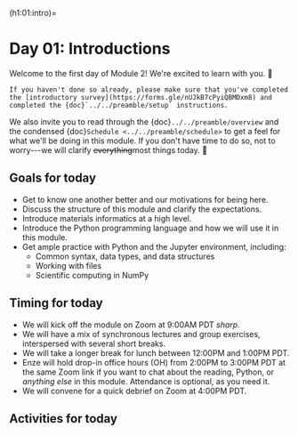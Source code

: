 (h1:01:intro)=
# Day 01: Introductions


Welcome to the first day of Module 2! 
We're excited to learn with you. 🙌

```{attention}
If you haven't done so already, please make sure that you've completed the [introductory survey](https://forms.gle/nUJkB7cPyiQBMDxm8) and completed the {doc}`../../preamble/setup` instructions.
```

We also invite you to read through the {doc}`../../preamble/overview` and the condensed {doc}`Schedule <../../preamble/schedule>` to get a feel for what we'll be doing in this module. 
If you don't have time to do so, not to worry---we will clarify <s>everything</s>most things today. 🙂



## Goals for today

- Get to know one another better and our motivations for being here.
- Discuss the structure of this module and clarify the expectations.
- Introduce materials informatics at a high level.
- Introduce the Python programming language and how we will use it in this module.
- Get ample practice with Python and the Jupyter environment, including:
    - Common syntax, data types, and data structures
    - Working with files
    - Scientific computing in NumPy



## Timing for today

- We will kick off the module on Zoom at 9:00AM PDT _sharp_.
- We will have a mix of synchronous lectures and group exercises, interspersed with several short breaks.
- We will take a longer break for lunch between 12:00PM and 1:00PM PDT.
- Enze will hold drop-in office hours (OH) from 2:00PM to 3:00PM PDT at the same Zoom link if you want to chat about the reading, Python, or _anything else_ in this module.
Attendance is optional, as you need it.
- We will convene for a quick debrief on Zoom at 4:00PM PDT.



## Activities for today

```{tableofcontents}
```


